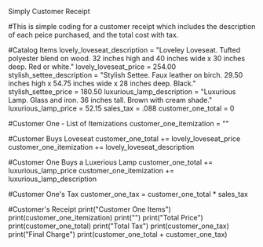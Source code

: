 Simply Customer Receipt 

#This is simple coding for a customer receipt which includes the description of each peice purchased, and the total cost with tax. 

#Catalog Items
lovely_loveseat_description = "Loveley Loveseat. Tufted polyester blend on wood. 32 inches high and 40 inches wide x 30 inches deep. Red or white."
lovely_loveseat_price = 254.00
stylish_settee_description = "Stylish Settee. Faux leather on birch. 29.50 inches high x 54.75 inches wide x 28 inches deep. Black."
stylish_settee_price = 180.50
luxurious_lamp_description = "Luxurious Lamp. Glass and iron. 36 inches tall. Brown with cream shade."
luxurious_lamp_price = 52.15
sales_tax = .088
customer_one_total = 0

#Customer One - List of Itemizations
customer_one_itemization = ""

#Customer Buys Loveseat
customer_one_total += lovely_loveseat_price
customer_one_itemization += lovely_loveseat_description

#Customer One Buys a Luxerious Lamp
customer_one_total += luxurious_lamp_price
customer_one_itemization += luxurious_lamp_description

#Customer One's Tax
customer_one_tax = customer_one_total * sales_tax

#Customer's Receipt
print("Customer One Items")
print(customer_one_itemization)
print("")
print("Total Price")
print(customer_one_total)
print("Total Tax")
print(customer_one_tax)
print("Final Charge")
print(customer_one_total + customer_one_tax)
